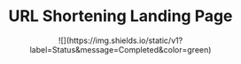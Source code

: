 <h1 align="center">URL Shortening Landing Page</h1>
<div align="center">
![](https://img.shields.io/static/v1?label=Status&message=Completed&color=green)
</div>
